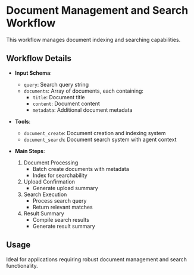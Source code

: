 # Document Management and Search Workflow

This workflow manages document indexing and searching capabilities.

## Workflow Details

- **Input Schema**:
  - `query`: Search query string
  - `documents`: Array of documents, each containing:
    - `title`: Document title
    - `content`: Document content
    - `metadata`: Additional document metadata

- **Tools**:
  - `document_create`: Document creation and indexing system
  - `document_search`: Document search system with agent context

- **Main Steps**:
  1. Document Processing
     - Batch create documents with metadata
     - Index for searchability
  2. Upload Confirmation
     - Generate upload summary
  3. Search Execution
     - Process search query
     - Return relevant matches
  4. Result Summary
     - Compile search results
     - Generate result summary

## Usage

Ideal for applications requiring robust document management and search functionality.
